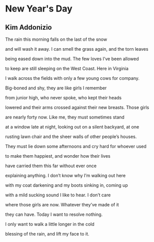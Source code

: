 # New Year's Day
## Kim Addonizio
The rain this morning falls
on the last of the snow

and will wash it away. I can smell
the grass again, and the torn leaves

being eased down into the mud.
The few loves I’ve been allowed

to keep are still sleeping
on the West Coast. Here in Virginia

I walk across the fields with only
a few young cows for company.

Big-boned and shy,
they are like girls I remember

from junior high, who never
spoke, who kept their heads

lowered and their arms crossed against
their new breasts. Those girls

are nearly forty now. Like me,
they must sometimes stand

at a window late at night, looking out
on a silent backyard, at one

rusting lawn chair and the sheer walls
of other people’s houses.

They must lie down some afternoons
and cry hard for whoever used

to make them happiest,
and wonder how their lives

have carried them
this far without ever once

explaining anything. I don’t know
why I’m walking out here

with my coat darkening
and my boots sinking in, coming up

with a mild sucking sound
I like to hear. I don’t care

where those girls are now.
Whatever they’ve made of it

they can have. Today I want
to resolve nothing.

I only want to walk
a little longer in the cold

blessing of the rain,
and lift my face to it.